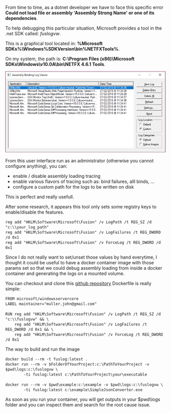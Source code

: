 <!--
.. title: Debug dotnet applications inside a docker container
.. slug: debug-dotnet-applications-inside-a-docker-container
.. date: 2018-02-10 09:26:25 UTC
.. tags: docker, csharp, .net, powershell, c#, fuslogvw
.. category: 
.. link: 
.. description: Debug dotnet applications inside a docker container
.. type: text
-->

From time to time, as a dotnet developer we have to face this specific error **Could not load file or assembly 'Assembly Strong Name' or one of its dependencies**.

To help debugging this particular situation, Microsoft provides a tool in the .net SDK called: *fuslogvw*.

<!-- TEASER_END -->

This is a graphical tool located in: **%Microsoft SDKs%\Windows\%SDKVersion\bin\%NETFXTools%**.

On my system, the path is: **C:\Program Files (x86)\Microsoft SDKs\Windows\v10.0A\bin\NETFX 4.6.1 Tools**.

![fuslogvw](/galleries/fuslogvw/fuslogvw.png)

From this user interface run as an administrator (otherwise you cannot configure anything), you can:
 
  * enable / disable assembly loading tracing
  * enable various flavors of tracing such as: bind failures, alll binds, ...
  * configure a custom path for the logs to be written on disk

This is perfect and really usefull.

After some research, it appears this tool only sets some registry keys to enable/disable the features.

```
reg add "HKLM\Software\Microsoft\Fusion" /v LogPath /t REG_SZ /d "c:\\your_log_path"
reg add "HKLM\Software\Microsoft\Fusion" /v LogFailures /t REG_DWORD /d 0x1
reg add "HKLM\Software\Microsoft\Fusion" /v ForceLog /t REG_DWORD /d 0x1
```

Since I do not really want to set/unset those values by hand everytime, I thought it could be useful to have a docker container image with those params set so that we could debug assembly loading from inside a docker container and generating the logs on a mounted volume.

You can checkout and clone this [github repository](https://github.com/Bhaal22/fuslogvw-docker)
Dockerfile is really simple:

```
FROM microsoft/windowsservercore
LABEL maintainer="muller.john@gmail.com"

RUN reg add "HKLM\Software\Microsoft\Fusion" /v LogPath /t REG_SZ /d "c:\\fuslogvw" && \
    reg add "HKLM\Software\Microsoft\Fusion" /v LogFailures /t REG_DWORD /d 0x1 && \
    reg add "HKLM\Software\Microsoft\Fusion" /v ForceLog /t REG_DWORD /d 0x1
```

The way to build and run the image

```
docker build --rm -t fuslog:latest .
docker run --rm -v $FolderOfYourProject:c:\PathToYourProject -v $pwd\logs:c:\fuslogvw \
        -ti fuslog:latest c:\PathToYourProject\your\executable

docker run --rm -v $pwd\example:c:\example -v $pwd\logs:c:\fuslogvw \
        -ti fuslog:latest c:\example\SimpleJsonConverter.exe
```

As soon as you run your container, you will get outputs in your $pwd\logs folder and you can inspect them and search for the root cause issue.